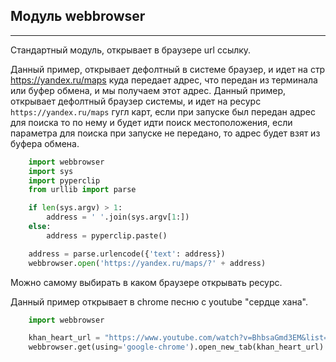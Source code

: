 Модуль webbrowser
---
---
Стандартный модуль, открывает в браузере url ссылку.

Данный пример, открывает дефолтный в системе браузер, и 
идет на стр https://yandex.ru/maps куда передает адрес,
что передан из терминала или буфер обмена, и мы получаем 
этот адрес.
Данный пример, открывает дефолтный браузер системы, и идет 
на ресурс `https://yandex.ru/maps` гугл карт, если при 
запуске был передан адрес для поиска то по нему и будет 
идти поиск местоположения, если параметра для поиска при 
запуске не передано, то адрес будет взят из буфера обмена.  

```python
    import webbrowser
    import sys
    import pyperclip
    from urllib import parse

    if len(sys.argv) > 1:
        address = ' '.join(sys.argv[1:])
    else:
        address = pyperclip.paste()

    address = parse.urlencode({'text': address})
    webbrowser.open('https://yandex.ru/maps/?' + address)
```

Можно самому выбирать в каком браузере открывать ресурс.

Данный пример открывает в chrome песню с youtube "сердце хана".
```python
    import webbrowser

    khan_heart_url = "https://www.youtube.com/watch?v=BhbsaGmd3EM&list=PLJwYC3yCHjKsqDQkLKb1yPQ96OX9PBYg6&index=14"
    webbrowser.get(using='google-chrome').open_new_tab(khan_heart_url)
```